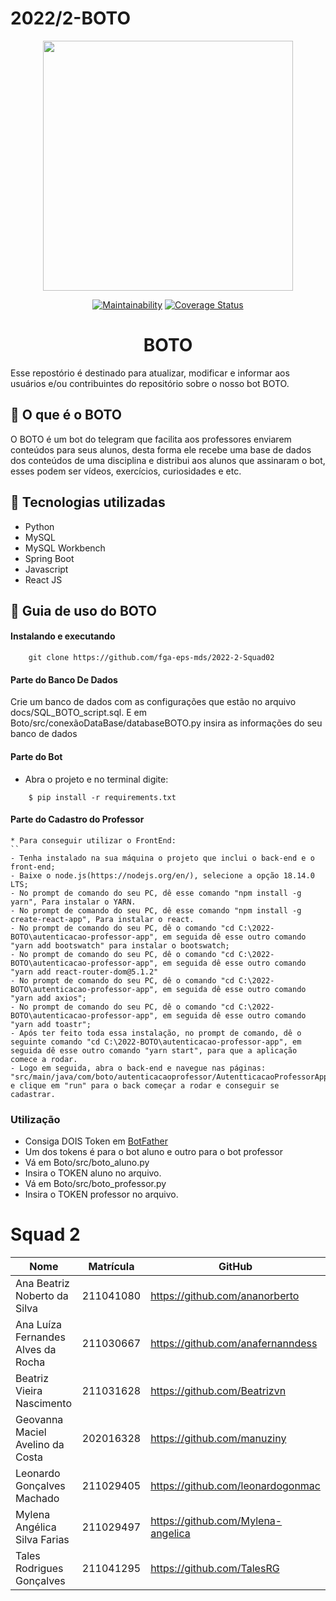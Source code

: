 # 2022/2-BOTO
<div align="center">
    <img src="https://github.com/fga-eps-mds/2022-2-BOTO/blob/main/assets/img/icon.png" height="400px" width="400px"></img>
</div>

<div align="center">

  <a href="">[![Maintainability](https://api.codeclimate.com/v1/badges/cf4ab80835f1ec26d2ff/maintainability)](https://codeclimate.com/github/fga-eps-mds/2022-2-BOTO/maintainability)</a> <a href='https://coveralls.io/github/fga-eps-mds/2022-2-BOTO?branch=main'><img src='https://coveralls.io/repos/github/fga-eps-mds/2022-2-BOTO/badge.svg?branch=main' alt='Coverage Status' /></a>
</div>




# <h1 align="center"> BOTO </h1>
Esse repostório é destinado para atualizar, modificar e informar aos usuários e/ou contribuintes do repositório sobre o nosso bot BOTO.

## :dolphin: O que é o BOTO

O BOTO é um bot do telegram que facilita aos professores enviarem conteúdos para seus alunos, desta forma ele recebe uma base de dados dos conteúdos de uma disciplina e distribui aos alunos que assinaram o bot, esses podem ser vídeos, exercícios, curiosidades e etc.

## :space_invader: Tecnologias utilizadas
- Python
- MySQL
- MySQL Workbench
- Spring Boot
- Javascript
- React JS

## :scroll: Guia de uso do BOTO

#### Instalando e executando
``````
    git clone https://github.com/fga-eps-mds/2022-2-Squad02
``````
#### Parte do Banco De Dados

Crie um banco de dados com as configurações que estão no arquivo docs/SQL_BOTO_script.sql. E em Boto/src/conexãoDataBase/databaseBOTO.py insira as informações do seu banco de dados

#### Parte do Bot
* Abra o projeto e no terminal digite:

``````
    $ pip install -r requirements.txt
````````    
#### Parte do Cadastro do Professor

```
* Para conseguir utilizar o FrontEnd:
``
- Tenha instalado na sua máquina o projeto que inclui o back-end e o front-end;
- Baixe o node.js(https://nodejs.org/en/), selecione a opção 18.14.0 LTS;
- No prompt de comando do seu PC, dê esse comando "npm install -g yarn", Para instalar o YARN.
- No prompt de comando do seu PC, dê esse comando "npm install -g create-react-app", Para instalar o react.
- No prompt de comando do seu PC, dê o comando "cd C:\2022-BOTO\autenticacao-professor-app", em seguida dê esse outro comando "yarn add bootswatch" para instalar o bootswatch;
- No prompt de comando do seu PC, dê o comando "cd C:\2022-BOTO\autenticacao-professor-app", em seguida dê esse outro comando "yarn add react-router-dom@5.1.2"
- No prompt de comando do seu PC, dê o comando "cd C:\2022-BOTO\autenticacao-professor-app", em seguida dê esse outro comando "yarn add axios";
- No prompt de comando do seu PC, dê o comando "cd C:\2022-BOTO\autenticacao-professor-app", em seguida dê esse outro comando "yarn add toastr";
- Após ter feito toda essa instalação, no prompt de comando, dê o seguinte comando "cd C:\2022-BOTO\autenticacao-professor-app", em seguida dê esse outro comando "yarn start", para que a aplicação comece a rodar.
- Logo em seguida, abra o back-end e navegue nas páginas: "src/main/java/com/boto/autenticacaoprofessor/AutentticacaoProfessorApplication" e clique em "run" para o back começar a rodar e conseguir se cadastrar. 
`````
### Utilização
- Consiga DOIS Token em [BotFather](https://telegram.me/BotFather)
- Um dos tokens é para o bot aluno e outro para o bot professor
- Vá em Boto/src/boto_aluno.py
- Insira o TOKEN aluno no arquivo.
- Vá em Boto/src/boto_professor.py
- Insira o TOKEN professor no arquivo.

# Squad 2

|               Nome                 | Matrícula | GitHub                             |
|------------------------------------|---------- |------------------------------------|
| Ana Beatriz Noberto da Silva       | 211041080 | https://github.com/ananorberto     |
| Ana Luíza Fernandes Alves da Rocha | 211030667 | https://github.com/anafernanndess  |
| Beatriz Vieira Nascimento          | 211031628 | https://github.com/Beatrizvn       |                
| Geovanna Maciel Avelino da Costa   | 202016328 | https://github.com/manuziny        |
| Leonardo Gonçalves Machado         | 211029405 | https://github.com/leonardogonmac  |
| Mylena Angélica Silva Farias       | 211029497 | https://github.com/Mylena-angelica |
| Tales Rodrigues Gonçalves          | 211041295 | https://github.com/TalesRG         |


